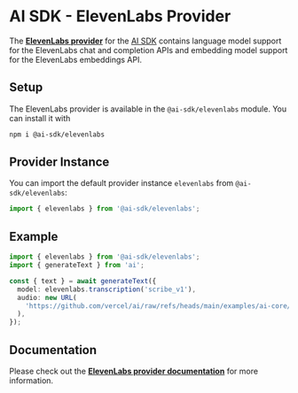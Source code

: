 # AI SDK - ElevenLabs Provider

The **[ElevenLabs provider](https://sdk.vercel.ai/providers/ai-sdk-providers/elevenlabs)** for the [AI SDK](https://sdk.vercel.ai/docs)
contains language model support for the ElevenLabs chat and completion APIs and embedding model support for the ElevenLabs embeddings API.

## Setup

The ElevenLabs provider is available in the `@ai-sdk/elevenlabs` module. You can install it with

```bash
npm i @ai-sdk/elevenlabs
```

## Provider Instance

You can import the default provider instance `elevenlabs` from `@ai-sdk/elevenlabs`:

```ts
import { elevenlabs } from '@ai-sdk/elevenlabs';
```

## Example

```ts
import { elevenlabs } from '@ai-sdk/elevenlabs';
import { generateText } from 'ai';

const { text } = await generateText({
  model: elevenlabs.transcription('scribe_v1'),
  audio: new URL(
    'https://github.com/vercel/ai/raw/refs/heads/main/examples/ai-core/data/galileo.mp3',
  ),
});
```

## Documentation

Please check out the **[ElevenLabs provider documentation](https://sdk.vercel.ai/providers/ai-sdk-providers/elevenlabs)** for more information.
